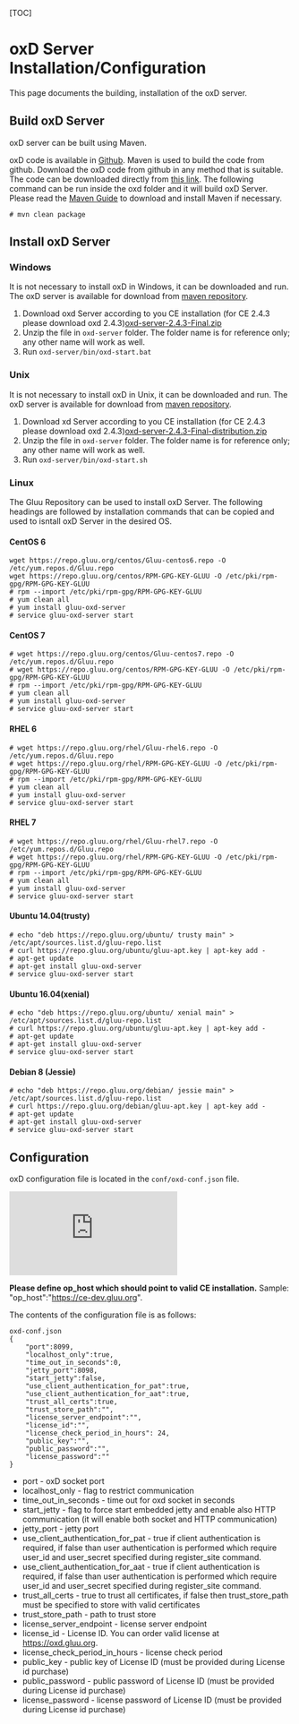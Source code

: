 [TOC]

# oxD Server Installation/Configuration
This page documents the building, installation of the oxD server.

## Build oxD Server
oxD server can be built using Maven.

oxD code is available in  [Github](https://github.com/GluuFederation/oxd). Maven is used to build the code from github. Download the oxD code from github in any method that is suitable. The code can be downloaded directly from [this link](https://github.com/GluuFederation/oxd/archive/master.zip). The following command can be run inside the oxd folder and it will build oxD Server. Please read the [Maven Guide](http://maven.apache.org/download.cgi) to download and install Maven if necessary.

`# mvn clean package`

## Install oxD Server
### Windows
It is not necessary to install oxD in Windows, it can be downloaded and run. The oxD server is available for download from [maven repository](http://ox.gluu.org/maven/org/xdi/oxd-server).

1. Download oxd Server according to you CE installation (for CE 2.4.3 please download oxd 2.4.3)[oxd-server-2.4.3-Final.zip](http://ox.gluu.org/maven/org/xdi/oxd-server/2.4.3.Final/oxd-server-2.4.3.Final-distribution.zip)
2. Unzip the file in `oxd-server` folder. The folder name is for reference only; any other name will work as well.
3. Run `oxd-server/bin/oxd-start.bat`

### Unix
It is not necessary to install oxD in Unix, it can be downloaded and run. The oxD server is available for download from [maven repository](http://ox.gluu.org/maven/org/xdi/oxd-server/).

1. Download xd Server according to you CE installation (for CE 2.4.3 please download oxd 2.4.3)[oxd-server-2.4.3-Final-distribution.zip](http://ox.gluu.org/maven/org/xdi/oxd-server/2.4.3.Final/oxd-server-2.4.3.Final-distribution.zip)
2. Unzip the file in `oxd-server` folder. The folder name is for reference only; any other name will work as well.
3. Run `oxd-server/bin/oxd-start.sh`

### Linux
The Gluu Repository can be used to install oxD Server. The following headings are followed by installation commands that can be copied and used to isntall oxD Server in the desired OS.

#### CentOS 6
```
wget https://repo.gluu.org/centos/Gluu-centos6.repo -O /etc/yum.repos.d/Gluu.repo
wget https://repo.gluu.org/centos/RPM-GPG-KEY-GLUU -O /etc/pki/rpm-gpg/RPM-GPG-KEY-GLUU
# rpm --import /etc/pki/rpm-gpg/RPM-GPG-KEY-GLUU
# yum clean all
# yum install gluu-oxd-server
# service gluu-oxd-server start
```

#### CentOS 7
```
# wget https://repo.gluu.org/centos/Gluu-centos7.repo -O /etc/yum.repos.d/Gluu.repo
# wget https://repo.gluu.org/centos/RPM-GPG-KEY-GLUU -O /etc/pki/rpm-gpg/RPM-GPG-KEY-GLUU
# rpm --import /etc/pki/rpm-gpg/RPM-GPG-KEY-GLUU
# yum clean all
# yum install gluu-oxd-server
# service gluu-oxd-server start
```

#### RHEL 6
```
# wget https://repo.gluu.org/rhel/Gluu-rhel6.repo -O /etc/yum.repos.d/Gluu.repo
# wget https://repo.gluu.org/rhel/RPM-GPG-KEY-GLUU -O /etc/pki/rpm-gpg/RPM-GPG-KEY-GLUU
# rpm --import /etc/pki/rpm-gpg/RPM-GPG-KEY-GLUU
# yum clean all
# yum install gluu-oxd-server
# service gluu-oxd-server start
```

#### RHEL 7
```
# wget https://repo.gluu.org/rhel/Gluu-rhel7.repo -O /etc/yum.repos.d/Gluu.repo
# wget https://repo.gluu.org/rhel/RPM-GPG-KEY-GLUU -O /etc/pki/rpm-gpg/RPM-GPG-KEY-GLUU
# rpm --import /etc/pki/rpm-gpg/RPM-GPG-KEY-GLUU
# yum clean all
# yum install gluu-oxd-server
# service gluu-oxd-server start
```

#### Ubuntu 14.04(trusty)
```
# echo "deb https://repo.gluu.org/ubuntu/ trusty main" > /etc/apt/sources.list.d/gluu-repo.list
# curl https://repo.gluu.org/ubuntu/gluu-apt.key | apt-key add -
# apt-get update
# apt-get install gluu-oxd-server
# service gluu-oxd-server start
```

#### Ubuntu 16.04(xenial)
```
# echo "deb https://repo.gluu.org/ubuntu/ xenial main" > /etc/apt/sources.list.d/gluu-repo.list
# curl https://repo.gluu.org/ubuntu/gluu-apt.key | apt-key add -
# apt-get update
# apt-get install gluu-oxd-server
# service gluu-oxd-server start
```

#### Debian 8 (Jessie)
```
# echo "deb https://repo.gluu.org/debian/ jessie main" > /etc/apt/sources.list.d/gluu-repo.list
# curl https://repo.gluu.org/debian/gluu-apt.key | apt-key add -
# apt-get update
# apt-get install gluu-oxd-server
# service gluu-oxd-server start
```
## Configuration
oxD configuration file is located in the `conf/oxd-conf.json` file.

![image](http://ox.gluu.org/lib/exe/fetch.php?media=oxd:oxd-dist.png)

**Please define op_host which should point to valid CE installation.** Sample: "op_host":"https://ce-dev.gluu.org".

The contents of the configuration file is as follows:

```
oxd-conf.json
{
    "port":8099,
    "localhost_only":true,
    "time_out_in_seconds":0,
    "jetty_port":8098,
    "start_jetty":false,
    "use_client_authentication_for_pat":true,
    "use_client_authentication_for_aat":true,
    "trust_all_certs":true,
    "trust_store_path":"",
    "license_server_endpoint":"",
    "license_id":"",
    "license_check_period_in_hours": 24,
    "public_key":"",
    "public_password":"",
    "license_password":""
}
```

* port - oxD socket port
* localhost_only - flag to restrict communication
* time_out_in_seconds - time out for oxd socket in seconds
* start_jetty - flag to force start embedded jetty and enable also HTTP communication (it will enable both socket and HTTP communication)
* jetty_port - jetty port
* use_client_authentication_for_pat - true if client authentication is required, if false than user authentication is performed which require user_id and user_secret specified during register_site command.
* use_client_authentication_for_aat - true if client authentication is required, if false than user authentication is performed which require user_id and user_secret specified during register_site command.
* trust_all_certs - true to trust all certificates, if false then trust_store_path must be specified to store with valid certificates
* trust_store_path - path to trust store
* license_server_endpoint - license server endpoint
* license_id - License ID. You can order valid license at https://oxd.gluu.org.
* license_check_period_in_hours - license check period
* public_key - public key of License ID (must be provided during License id purchase)
* public_password - public password of License ID (must be provided during License id purchase)
* license_password - license password of License ID (must be provided during License id purchase)

